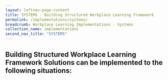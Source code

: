 ```yaml
---
layout: leftnav-page-content
title: SYSTEMS - Building Structured Workplace Learning Framework
permalink: /implementations/systems/
breadcrumb: Workplace Learning Implementations - Systems
collection_name: implementations
second_nav_title: "SYSTEMS"
---
```



## **Building Structured Workplace Learning Framework Solutions can be implemented to the following situations:**
